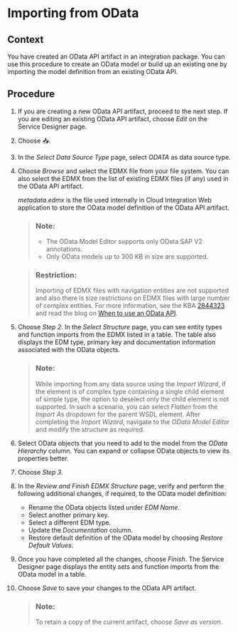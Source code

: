 <!-- loio578a3965639b40a4a7cadd1658d9a89e -->

<link rel="stylesheet" type="text/css" href="../css/sap-icons.css"/>

# Importing from OData



## Context

You have created an OData API artifact in an integration package. You can use this procedure to create an OData model or build up an existing one by importing the model definition from an existing OData API.



## Procedure

1.  If you are creating a new OData API artifact, proceed to the next step. If you are editing an existing OData API artifact, choose *Edit* on the Service Designer page.

2.  Choose :inbox_tray:.

3.  In the *Select Data Source Type* page, select *ODATA* as data source type.

4.  Choose *Browse* and select the EDMX file from your file system. You can also select the EDMX from the list of existing EDMX files \(if any\) used in the OData API artifact.

    *metadata.edmx* is the file used internally in Cloud Integration Web application to store the OData model definition of the OData API artifact.

    > ### Note:  
    > -   The OData Model Editor supports only OData SAP V2 annotations.
    > -   Only OData models up to 300 KB in size are supported.

    > ### Restriction:  
    > Importing of EDMX files with navigation entities are not supported and also there is size restrictions on EDMX files with large number of complex entities. For more information, see the KBA [2844323](https://launchpad.support.sap.com/#/notes/2844323) and read the blog on [When to use an OData API](https://blogs.sap.com/2017/07/17/odata-service-project-vs-integration-project-when-to-use-what-in-cloud-platform-integration/).

5.  Choose *Step 2*. In the *Select Structure* page, you can see entity types and function imports from the EDMX listed in a table. The table also displays the EDM type, primary key and documentation information associated with the OData objects.

    > ### Note:  
    > While importing from any data source using the *Import Wizard*, if the element is of complex type containing a single child element of simple type, the option to deselect only the child element is not supported. In such a scenario, you can select *Flatten* from the *Import As* dropdown for the parent WSDL element. After completing the *Import Wizard*, navigate to the *OData Model Editor* and modify the structure as required.

6.  Select OData objects that you need to add to the model from the *OData Hierarchy* column. You can expand or collapse OData objects to view its properties better.

7.  Choose *Step 3*.

8.  In the *Review and Finish EDMX Structure* page, verify and perform the following additional changes, if required, to the OData model definition:

    -   Rename the OData objects listed under *EDM Name*.
    -   Select another primary key.
    -   Select a different EDM type.
    -   Update the *Documentation* column.
    -   Restore default definition of the OData model by choosing *Restore Default Values*.

9.  Once you have completed all the changes, choose *Finish*. The Service Designer page displays the entity sets and function imports from the OData model in a table.

10. Choose *Save* to save your changes to the OData API artifact.

    > ### Note:  
    > To retain a copy of the current artifact, choose *Save as version*.


